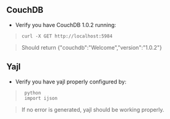 ## CouchDB

* Verify you have CouchDB 1.0.2 running:

>     curl -X GET http://localhost:5984

> Should return {"couchdb":"Welcome","version":"1.0.2"}

## Yajl

* Verify you have yajl properly configured by:

>      python
>      import ijson

> If no error is generated, yajl should be working properly.

